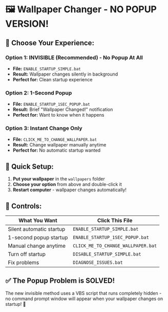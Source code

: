 # 🖼️ Wallpaper Changer - NO POPUP VERSION! 

## 🎯 **Choose Your Experience:**

### **Option 1: INVISIBLE (Recommended) - No Popup At All**
- **File:** `ENABLE_STARTUP_SIMPLE.bat`
- **Result:** Wallpaper changes silently in background
- **Perfect for:** Clean startup experience

### **Option 2: 1-Second Popup**
- **File:** `ENABLE_STARTUP_1SEC_POPUP.bat`  
- **Result:** Brief "Wallpaper Changed!" notification
- **Perfect for:** Want to know when it happens

### **Option 3: Instant Change Only**
- **File:** `CLICK_ME_TO_CHANGE_WALLPAPER.bat`
- **Result:** Change wallpaper manually anytime
- **Perfect for:** No automatic startup wanted

## 🚀 **Quick Setup:**

1. **Put your wallpaper** in the `wallpapers` folder
2. **Choose your option** from above and double-click it
3. **Restart computer** - wallpaper changes automatically!

## 🔧 **Controls:**

| What You Want | Click This File |
|---------------|----------------|
| Silent automatic startup | `ENABLE_STARTUP_SIMPLE.bat` |
| 1-second popup startup | `ENABLE_STARTUP_1SEC_POPUP.bat` |
| Manual change anytime | `CLICK_ME_TO_CHANGE_WALLPAPER.bat` |
| Turn off startup | `DISABLE_STARTUP_SIMPLE.bat` |
| Fix problems | `DIAGNOSE_ISSUES.bat` |

## ✅ **The Popup Problem is SOLVED!**

The new invisible method uses a VBS script that runs completely hidden - no command prompt window will appear when your wallpaper changes on startup! 🎉
